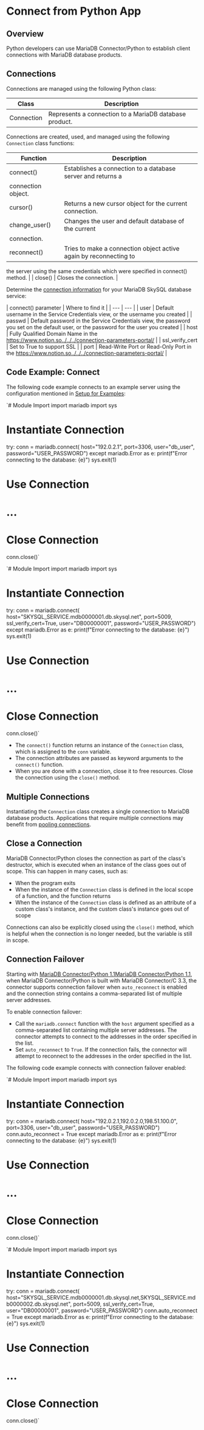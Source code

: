 # Connect from Python App

## Overview

Python developers can use MariaDB Connector/Python to establish
client connections with MariaDB database products.

## Connections

Connections are managed using the following Python class:

| Class | Description |
| --- | --- |
| Connection | Represents a connection to a MariaDB database product. |

Connections are created, used, and managed using the following `Connection` class
functions:

| Function | Description |
| --- | --- |
| connect() | Establishes a connection to a database server and returns a
connection object. |
| cursor() | Returns a new cursor object for the current connection. |
| change_user() | Changes the user and default database of the current
connection. |
| reconnect() | Tries to make a connection object active again by reconnecting to
the server using the same credentials which were specified in connect()
method. |
| close() | Closes the connection. |

Determine the [connection
information](../../../connection-parameters-portal/) for your MariaDB SkySQL database service:

| connect()
parameter | Where to find it |
| --- | --- |
| user | Default username in the Service Credentials view, or the username
you created |
| passwd | Default password in the Service Credentials view, the password
you set on the default user, or the password for the user you
created |
| host | Fully Qualified Domain Name in the https://www.notion.so../../../connection-parameters-portal/ |
| ssl_verify_cert | Set to True to support SSL |
| port | Read-Write Port or Read-Only Port in the https://www.notion.so../../../connection-parameters-portal/ |

## Code Example: Connect

The following code example connects to an example server using the
configuration mentioned in [Setup for
Examples](../example-setup/):

`# Module Import
import mariadb
import sys

# Instantiate Connection
try:
   conn = mariadb.connect(
      host="192.0.2.1",
      port=3306,
      user="db_user",
      password="USER_PASSWORD")
except mariadb.Error as e:
   print(f"Error connecting to the database: {e}")
   sys.exit(1)

# Use Connection
# ...

# Close Connection
conn.close()`

`# Module Import
import mariadb
import sys

# Instantiate Connection
try:
   conn = mariadb.connect(
      host="SKYSQL_SERVICE.mdb0000001.db.skysql.net",
      port=5009,
      ssl_verify_cert=True,
      user="DB00000001",
      password="USER_PASSWORD")
except mariadb.Error as e:
   print(f"Error connecting to the database: {e}")
   sys.exit(1)

# Use Connection
# ...

# Close Connection
conn.close()`

- The `connect()` function
returns an instance of the `Connection` class,
which is assigned to the `conn`
variable.
- The connection attributes are passed as keyword arguments to the
`connect()`
function.
- When you are done with a connection, close it to free resources.
Close the connection using the `close()`
method.

## Multiple Connections

Instantiating the `Connection` class
creates a single connection to MariaDB database products. Applications
that require multiple connections may benefit from [pooling connections](../connection-pools/).

## Close a Connection

MariaDB Connector/Python closes the connection as part of the class's
destructor, which is executed when an instance of the class goes out of
scope. This can happen in many cases, such as:

- When the program exits
- When the instance of the `Connection` class is
defined in the local scope of a function, and the function
returns
- When the instance of the `Connection` class is
defined as an attribute of a custom class's instance, and the custom
class's instance goes out of scope

Connections can also be explicitly closed using the `close()` method, which
is helpful when the connection is no longer needed, but the variable is
still in scope.

## Connection Failover

Starting with [MariaDB Connector/Python 1.1](../../../../release-notes/mariadb-connector-python-1-1/)[MariaDB Connector/Python 1.1](../../../../../server/release-notes/mariadb-connector-python-1-1/), when MariaDB
Connector/Python is built with MariaDB Connector/C 3.3, the connector
supports connection failover when `auto_reconnect` is
enabled and the connection string contains a comma-separated list of
multiple server addresses.

To enable connection failover:

- Call the `mariadb.connect`
function with the `host` argument
specified as a comma-separated list containing multiple server
addresses. The connector attempts to connect to the addresses in the
order specified in the list.
- Set `auto_reconnect` to
`True`. If the
connection fails, the connector will attempt to reconnect to the
addresses in the order specified in the list.

The following code example connects with connection failover
enabled:

`# Module Import
import mariadb
import sys

# Instantiate Connection
try:
   conn = mariadb.connect(
      host="192.0.2.1,192.0.2.0,198.51.100.0",
      port=3306,
      user="db_user",
      password="USER_PASSWORD")
   conn.auto_reconnect = True
except mariadb.Error as e:
   print(f"Error connecting to the database: {e}")
   sys.exit(1)

# Use Connection
# ...

# Close Connection
conn.close()`

`# Module Import
import mariadb
import sys

# Instantiate Connection
try:
   conn = mariadb.connect(
      host="SKYSQL_SERVICE.mdb0000001.db.skysql.net,SKYSQL_SERVICE.mdb0000002.db.skysql.net",
      port=5009,
      ssl_verify_cert=True,
      user="DB00000001",
      password="USER_PASSWORD")
   conn.auto_reconnect = True
except mariadb.Error as e:
   print(f"Error connecting to the database: {e}")
   sys.exit(1)

# Use Connection
# ...

# Close Connection
conn.close()`